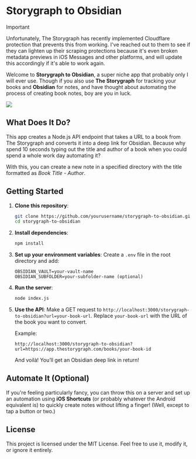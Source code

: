 # Storygraph to Obsidian

> [!IMPORTANT]
> Unfortunately, The Storygraph has recently implemented Cloudflare protection that prevents this from working. I've reached out to them to see if they can lighten up their scraping protections because it's even broken metadata previews in iOS Messages and other platforms, and will update this accordingly if it's able to work again.

Welcome to **Storygraph to Obsidian**, a super niche app that probably only I will ever use. Though if you also use **The Storygraph** for tracking your books and **Obsidian** for notes, and have thought about automating the process of creating book notes, boy are you in luck.

![](https://i.imgur.com/6pUIrfW.gif)

## What Does It Do?

This app creates a Node.js API endpoint that takes a URL to a book from The Storygraph and converts it into a deep link for Obsidian. Because why spend 10 seconds typing out the title and author of a book when you could spend a whole work day automating it?

With this, you can create a new note in a specified directory with the title formatted as *Book Title - Author*.

## Getting Started

1. **Clone this repository**:
   ```bash
   git clone https://github.com/yourusername/storygraph-to-obsidian.git
   cd storygraph-to-obsidian
   ```

2. **Install dependencies**:
   ```bash
   npm install
   ```

3. **Set up your environment variables**:
   Create a `.env` file in the root directory and add:
   ```
   OBSIDIAN_VAULT=your-vault-name
   OBSIDIAN_SUBFOLDER=your-subfolder-name (optional)
   ```

4. **Run the server**:
   ```bash
   node index.js
   ```

5. **Use the API**:
   Make a GET request to `http://localhost:3000/storygraph-to-obsidian?url=your-book-url`. Replace `your-book-url` with the URL of the book you want to convert.

   Example:
   ```
   http://localhost:3000/storygraph-to-obsidian?url=https://app.thestorygraph.com/books/your-book-id
   ```

   And voilà! You’ll get an Obsidian deep link in return!

## Automate It (Optional)

If you're feeling particularly fancy, you can throw this on a server and set up an automation using **iOS Shortcuts** (or probably whatever the Android equivalent is) to quickly create notes without lifting a finger! (Well, except to tap a button or two.)

## License

This project is licensed under the MIT License. Feel free to use it, modify it, or ignore it entirely.
